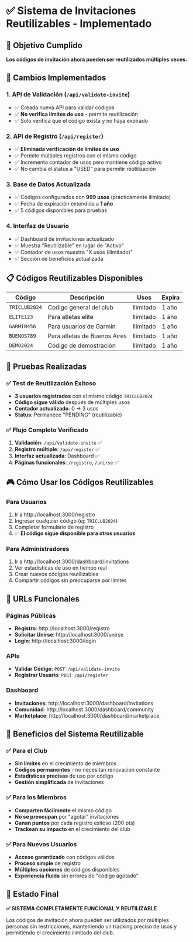 # ✅ Sistema de Invitaciones Reutilizables - Implementado

## 🎯 Objetivo Cumplido
**Los códigos de invitación ahora pueden ser reutilizados múltiples veces.**

## 🔄 Cambios Implementados

### 1. **API de Validación** (`/api/validate-invite`)
- ✅ Creada nueva API para validar códigos
- ✅ **No verifica límites de uso** - permite reutilización
- ✅ Solo verifica que el código exista y no haya expirado

### 2. **API de Registro** (`/api/register`)
- ✅ **Eliminada verificación de límites de uso**
- ✅ Permite múltiples registros con el mismo código
- ✅ Incrementa contador de usos pero mantiene código activo
- ✅ No cambia el status a "USED" para permitir reutilización

### 3. **Base de Datos Actualizada**
- ✅ Códigos configurados con **999 usos** (prácticamente ilimitado)
- ✅ Fecha de expiración extendida a **1 año**
- ✅ 5 códigos disponibles para pruebas

### 4. **Interfaz de Usuario**
- ✅ Dashboard de invitaciones actualizado
- ✅ Muestra "Reutilizable" en lugar de "Activo"
- ✅ Contador de usos muestra "X usos (ilimitado)"
- ✅ Sección de beneficios actualizada

## 📋 Códigos Reutilizables Disponibles

| Código | Descripción | Usos | Expira |
|--------|-------------|------|--------|
| `TRICLUB2024` | Código general del club | Ilimitado | 1 año |
| `ELITE123` | Para atletas elite | Ilimitado | 1 año |
| `GARMIN456` | Para usuarios de Garmin | Ilimitado | 1 año |
| `BUENOS789` | Para atletas de Buenos Aires | Ilimitado | 1 año |
| `DEMO2024` | Código de demostración | Ilimitado | 1 año |

## 🧪 Pruebas Realizadas

### ✅ Test de Reutilización Exitoso
- **3 usuarios registrados** con el mismo código `TRICLUB2024`
- **Código sigue válido** después de múltiples usos
- **Contador actualizado**: 0 → 3 usos
- **Status**: Permanece "PENDING" (reutilizable)

### ✅ Flujo Completo Verificado
1. **Validación**: `/api/validate-invite` ✅
2. **Registro múltiple**: `/api/register` ✅  
3. **Interfaz actualizada**: Dashboard ✅
4. **Páginas funcionales**: `/registro`, `/unirse` ✅

## 🎮 Cómo Usar los Códigos Reutilizables

### Para Usuarios
1. Ir a http://localhost:3000/registro
2. Ingresar cualquier código (ej: `TRICLUB2024`)
3. Completar formulario de registro
4. ✅ **El código sigue disponible para otros usuarios**

### Para Administradores
1. Ir a http://localhost:3000/dashboard/invitations
2. Ver estadísticas de uso en tiempo real
3. Crear nuevos códigos reutilizables
4. Compartir códigos sin preocuparse por límites

## 🔗 URLs Funcionales

### Páginas Públicas
- **Registro**: http://localhost:3000/registro
- **Solicitar Unirse**: http://localhost:3000/unirse
- **Login**: http://localhost:3000/login

### APIs
- **Validar Código**: `POST /api/validate-invite`
- **Registrar Usuario**: `POST /api/register`

### Dashboard
- **Invitaciones**: http://localhost:3000/dashboard/invitations
- **Comunidad**: http://localhost:3000/dashboard/community
- **Marketplace**: http://localhost:3000/dashboard/marketplace

## 🎉 Beneficios del Sistema Reutilizable

### ✅ **Para el Club**
- **Sin límites** en el crecimiento de miembros
- **Códigos permanentes** - no necesitan renovación constante
- **Estadísticas precisas** de uso por código
- **Gestión simplificada** de invitaciones

### ✅ **Para los Miembros**
- **Comparten fácilmente** el mismo código
- **No se preocupan** por "agotar" invitaciones
- **Ganan puntos** por cada registro exitoso (200 pts)
- **Trackean su impacto** en el crecimiento del club

### ✅ **Para Nuevos Usuarios**
- **Acceso garantizado** con códigos válidos
- **Proceso simple** de registro
- **Múltiples opciones** de códigos disponibles
- **Experiencia fluida** sin errores de "código agotado"

## 🚀 Estado Final
**✅ SISTEMA COMPLETAMENTE FUNCIONAL Y REUTILIZABLE**

Los códigos de invitación ahora pueden ser utilizados por múltiples personas sin restricciones, manteniendo un tracking preciso de usos y permitiendo el crecimiento ilimitado del club.
